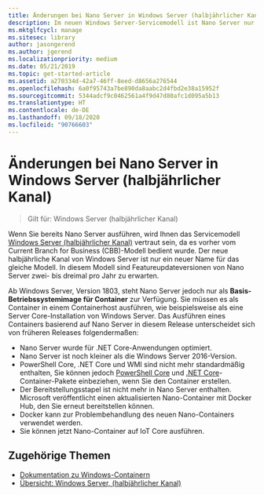 ```yaml
---
title: Änderungen bei Nano Server in Windows Server (halbjährlicher Kanal)
description: Im neuen Windows Server-Servicemodell ist Nano Server nur ein Container-Betriebssystem mit bestimmten Änderungen.
ms.mktglfcycl: manage
ms.sitesec: library
author: jasongerend
ms.author: jgerend
ms.localizationpriority: medium
ms.date: 05/21/2019
ms.topic: get-started-article
ms.assetid: a270334d-42a7-46ff-8eed-d8656a276544
ms.openlocfilehash: 6a0f95743a7be890da8aabc2d4fbd2e38a15952f
ms.sourcegitcommit: 5344adcf9c0462561a4f9d47d80afc1d095a5b13
ms.translationtype: HT
ms.contentlocale: de-DE
ms.lasthandoff: 09/18/2020
ms.locfileid: "90766603"
---
```

# <a name="changes-to-nano-server-in-windows-server-semi-annual-channel"></a>Änderungen bei Nano Server in Windows Server (halbjährlicher Kanal)

>Gilt für: Windows Server (halbjährlicher Kanal)

Wenn Sie bereits Nano Server ausführen, wird Ihnen das Servicemodell [Windows Server (halbjährlicher Kanal)](../get-started-19/servicing-channels-19.md) vertraut sein, da es vorher vom Current Branch for Business (CBB)-Modell bedient wurde. Der neue halbjährliche Kanal von Windows Server ist nur ein neuer Name für das gleiche Modell. In diesem Modell sind Featureupdateversionen von Nano Server zwei- bis dreimal pro Jahr zu erwarten.

Ab Windows Server, Version 1803, steht Nano Server jedoch nur als **Basis-Betriebssystemimage für Container** zur Verfügung. Sie müssen es als Container in einem Containerhost ausführen, wie beispielsweise als eine Server Core-Installation von Windows Server. Das Ausführen eines Containers basierend auf Nano Server in diesem Release unterscheidet sich von früheren Releases folgendermaßen:

- Nano Server wurde für .NET Core-Anwendungen optimiert.
- Nano Server ist noch kleiner als die Windows Server 2016-Version.
- PowerShell Core, .NET Core und WMI sind nicht mehr standardmäßig enthalten, Sie können jedoch [PowerShell Core](https://hub.docker.com/r/microsoft/powershell/) und [.NET Core](https://hub.docker.com/r/microsoft/dotnet/)-Container-Pakete einbeziehen, wenn Sie den Container erstellen.
- Der Bereitstellungsstapel ist nicht mehr in Nano Server enthalten. Microsoft veröffentlicht einen aktualisierten Nano-Container mit Docker Hub, den Sie erneut bereitstellen können.
- Docker kann zur Problembehandlung des neuen Nano-Containers verwendet werden.
- Sie können jetzt Nano-Container auf IoT Core ausführen.

## <a name="related-topics"></a>Zugehörige Themen

- [Dokumentation zu Windows-Containern](/virtualization/windowscontainers/)
- [Übersicht: Windows Server, (halbjährlicher Kanal)](../get-started-19/servicing-channels-19.md)
